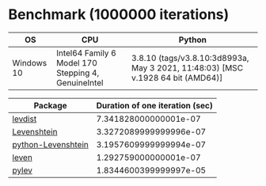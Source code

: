 # Benchmark (1000000 iterations)

| OS | CPU | Python |
| -- | --- | ------ |
| Windows 10 | Intel64 Family 6 Model 170 Stepping 4, GenuineIntel | 3.8.10 (tags/v3.8.10:3d8993a, May  3 2021, 11:48:03) [MSC v.1928 64 bit (AMD64)] |

| Package | Duration of one iteration (sec) |
| ------- | ------------------------- |
| [levdist](https://pypi.org/project/levdist/) | 7.341828000000001e-07 |
| [Levenshtein](https://pypi.org/project/levenshtein/) | 3.3272089999999996e-07 |
| [python-Levenshtein](https://pypi.org/project/python-Levenshtein/) | 3.1957609999999994e-07 |
| [leven](https://pypi.org/project/leven/) | 1.292759000000001e-07 |
| [pylev](https://pypi.org/project/pylev/) | 1.8344600399999997e-05 |
